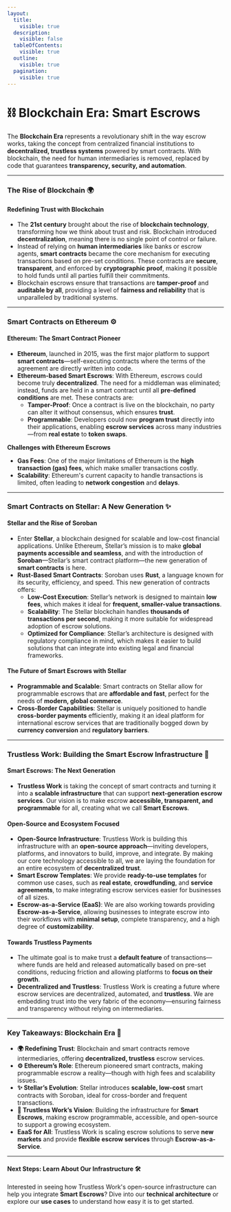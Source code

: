 ```yaml
---
layout:
  title:
    visible: true
  description:
    visible: false
  tableOfContents:
    visible: true
  outline:
    visible: true
  pagination:
    visible: true
---
```


# ⛓️ Blockchain Era: Smart Escrows

The **Blockchain Era** represents a revolutionary shift in the way escrow works, taking the concept from centralized financial institutions to **decentralized, trustless systems** powered by smart contracts. With blockchain, the need for human intermediaries is removed, replaced by code that guarantees **transparency, security, and automation**.

***

### **The Rise of Blockchain** 🌍

#### **Redefining Trust with Blockchain**

* The **21st century** brought about the rise of **blockchain technology**, transforming how we think about trust and risk. Blockchain introduced **decentralization**, meaning there is no single point of control or failure.
* Instead of relying on **human intermediaries** like banks or escrow agents, **smart contracts** became the core mechanism for executing transactions based on pre-set conditions. These contracts are **secure**, **transparent**, and enforced by **cryptographic proof**, making it possible to hold funds until all parties fulfill their commitments.
* Blockchain escrows ensure that transactions are **tamper-proof** and **auditable by all**, providing a level of **fairness and reliability** that is unparalleled by traditional systems.

***

### **Smart Contracts on Ethereum** ⚙️

#### **Ethereum: The Smart Contract Pioneer**

* **Ethereum**, launched in 2015, was the first major platform to support **smart contracts**—self-executing contracts where the terms of the agreement are directly written into code.
* **Ethereum-based Smart Escrows**: With Ethereum, escrows could become truly **decentralized**. The need for a middleman was eliminated; instead, funds are held in a smart contract until all **pre-defined conditions** are met. These contracts are:
  * **Tamper-Proof**: Once a contract is live on the blockchain, no party can alter it without consensus, which ensures **trust**.
  * **Programmable**: Developers could now **program trust** directly into their applications, enabling **escrow services** across many industries—from **real estate** to **token swaps**.

**Challenges with Ethereum Escrows**

* **Gas Fees**: One of the major limitations of Ethereum is the **high transaction (gas) fees**, which make smaller transactions costly.
* **Scalability**: Ethereum's current capacity to handle transactions is limited, often leading to **network congestion** and **delays**.

***

### **Smart Contracts on Stellar: A New Generation** ✨

#### **Stellar and the Rise of Soroban**

* Enter **Stellar**, a blockchain designed for scalable and low-cost financial applications. Unlike Ethereum, Stellar’s mission is to make **global payments accessible and seamless**, and with the introduction of **Soroban**—Stellar’s smart contract platform—the new generation of **smart contracts** is here.
* **Rust-Based Smart Contracts**: Soroban uses **Rust**, a language known for its security, efficiency, and speed. This new generation of contracts offers:
  * **Low-Cost Execution**: Stellar’s network is designed to maintain **low fees**, which makes it ideal for **frequent, smaller-value transactions**.
  * **Scalability**: The Stellar blockchain handles **thousands of transactions per second**, making it more suitable for widespread adoption of escrow solutions.
  * **Optimized for Compliance**: Stellar’s architecture is designed with regulatory compliance in mind, which makes it easier to build solutions that can integrate into existing legal and financial frameworks.

#### **The Future of Smart Escrows with Stellar**

* **Programmable and Scalable**: Smart contracts on Stellar allow for programmable escrows that are **affordable and fast**, perfect for the needs of **modern, global commerce**.
* **Cross-Border Capabilities**: Stellar is uniquely positioned to handle **cross-border payments** efficiently, making it an ideal platform for international escrow services that are traditionally bogged down by **currency conversion** and **regulatory barriers**.

***

### **Trustless Work: Building the Smart Escrow Infrastructure** 🚀

#### **Smart Escrows: The Next Generation**

* **Trustless Work** is taking the concept of smart contracts and turning it into a **scalable infrastructure** that can support **next-generation escrow services**. Our vision is to make escrow **accessible, transparent, and programmable** for all, creating what we call **Smart Escrows**.

#### **Open-Source and Ecosystem Focused**

* **Open-Source Infrastructure**: Trustless Work is building this infrastructure with an **open-source approach**—inviting developers, platforms, and innovators to build, improve, and integrate. By making our core technology accessible to all, we are laying the foundation for an entire ecosystem of **decentralized trust**.
* **Smart Escrow Templates**: We provide **ready-to-use templates** for common use cases, such as **real estate**, **crowdfunding**, and **service agreements**, to make integrating escrow services easier for businesses of all sizes.
* **Escrow-as-a-Service (EaaS)**: We are also working towards providing **Escrow-as-a-Service**, allowing businesses to integrate escrow into their workflows with **minimal setup**, complete transparency, and a high degree of **customizability**.

#### **Towards Trustless Payments**

* The ultimate goal is to make trust a **default feature** of transactions—where funds are held and released automatically based on pre-set conditions, reducing friction and allowing platforms to **focus on their growth**.
* **Decentralized and Trustless**: Trustless Work is creating a future where escrow services are decentralized, automated, and **trustless**. We are embedding trust into the very fabric of the economy—ensuring fairness and transparency without relying on intermediaries.

***

### **Key Takeaways: Blockchain Era** 🔑

* **🌍 Redefining Trust**: Blockchain and smart contracts remove intermediaries, offering **decentralized, trustless** escrow services.
* **⚙️ Ethereum’s Role**: Ethereum pioneered smart contracts, making programmable escrow a reality—though with high fees and scalability issues.
* **✨ Stellar’s Evolution**: Stellar introduces **scalable, low-cost** smart contracts with Soroban, ideal for cross-border and frequent transactions.
* **🚀 Trustless Work’s Vision**: Building the infrastructure for **Smart Escrows**, making escrow programmable, accessible, and open-source to support a growing ecosystem.
* **EaaS for All**: Trustless Work is scaling escrow solutions to serve **new markets** and provide **flexible escrow services** through **Escrow-as-a-Service**.

***

#### **Next Steps: Learn About Our Infrastructure** 🛠️

Interested in seeing how Trustless Work's open-source infrastructure can help you integrate **Smart Escrows**? Dive into our **technical architecture** or explore our **use cases** to understand how easy it is to get started.
